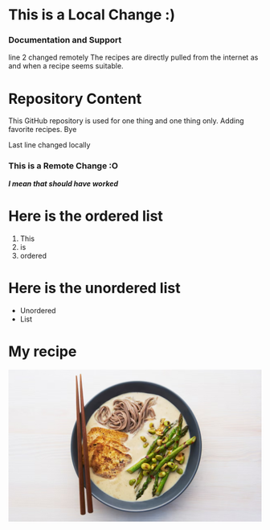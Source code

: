 # This is a Local Change :) 

### Documentation and Support
line 2 changed remotely
The recipes are directly pulled from the internet as and when a recipe seems suitable. 

# Repository Content

This GitHub repository is used for one thing and one thing only. Adding favorite recipes. Bye

Last line changed locally

### This is a Remote Change :O

***I mean that should have worked***

# Here is the ordered list

1. This
2. is
3. ordered


# Here is the unordered list

- Unordered
- List 

# My recipe
![My favorite recipe](recipe.png)
